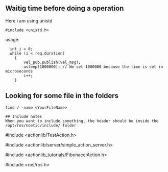 ## Waitig time before doing a operation
Here i am using unistd
```
#include <unistd.h>
```
usage:
```
  int i = 0;
  while (i < req.duration)
    {
        vel_pub.publish(vel_msg);
        usleep(1000000); // We set 1000000 because the time is set in microseconds
        i++;
    }

```

## Looking for some file in the folders
```
find / -name <YourFileName>

## Include notes
When you want to include something, the header should be inside the /opt/ros/noetic/include/ folder
```
#include <actionlib/TestAction.h>

#include <actionlib/server/simple_action_server.h>

#include <actionlib_tutorials/FibonacciAction.h>

#include <ros/ros.h>
```
